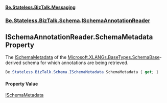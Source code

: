 #### [Be.Stateless.BizTalk.Messaging](README.md 'README')
### [Be.Stateless.BizTalk.Schema](Be.Stateless.BizTalk.Schema.md 'Be.Stateless.BizTalk.Schema').[ISchemaAnnotationReader](ISchemaAnnotationReader.md 'Be.Stateless.BizTalk.Schema.ISchemaAnnotationReader')

## ISchemaAnnotationReader.SchemaMetadata Property

The [ISchemaMetadata](ISchemaMetadata.md 'Be.Stateless.BizTalk.Schema.ISchemaMetadata') of the [Microsoft.XLANGs.BaseTypes.SchemaBase](https://docs.microsoft.com/en-us/dotnet/api/Microsoft.XLANGs.BaseTypes.SchemaBase 'Microsoft.XLANGs.BaseTypes.SchemaBase')-derived schema for which annotations are being
retrieved.

```csharp
Be.Stateless.BizTalk.Schema.ISchemaMetadata SchemaMetadata { get; }
```

#### Property Value
[ISchemaMetadata](ISchemaMetadata.md 'Be.Stateless.BizTalk.Schema.ISchemaMetadata')